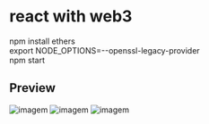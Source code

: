 # react with web3
npm install ethers  
export NODE_OPTIONS=--openssl-legacy-provider  
npm start   
## Preview
![imagem](https://user-images.githubusercontent.com/15989933/153777731-e2be5a8a-18cb-46d7-889a-5375014f0c16.png)
![imagem](https://user-images.githubusercontent.com/15989933/153777738-e3cadaba-1b45-4070-b36f-71e54b5d06c2.png)
![imagem](https://user-images.githubusercontent.com/15989933/155237701-2d942e57-e7cc-4bfd-808b-3dfe3a6e0f00.png)
